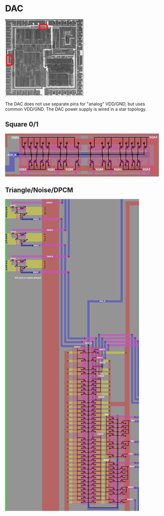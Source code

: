 # DAC

![apu_locator_dac](/BreakingNESWiki/imgstore/apu/apu_locator_dac.jpg)

The DAC does not use separate pins for "analog" VDD/GND, but uses common VDD/GND. The DAC power supply is wired in a star topology.

## Square 0/1

![dac_square_tran](/BreakingNESWiki/imgstore/apu/dac_square_tran.jpg)

## Triangle/Noise/DPCM

![dac_other_tran](/BreakingNESWiki/imgstore/apu/dac_other_tran.jpg)
